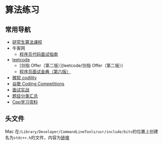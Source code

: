 # 算法练习

## 常用导航

* [研究生算法课程](alg)
* 牛客网
  * [程序员代码面试指南](code-interview)
* [leetcode](leetcode)
  * [剑指 Offer（第二版）](leetcode/剑指 Offer（第二版）)
  * [程序员面试金典（第六版）](leetcode/程序员面试金典（第六版）)
* [微软 codility](codility)
* [谷歌 Coding Competitions](coding-competitions)
* [面试实战](interview)
* [题目分类汇总](https://jingtao.fun/posts/6b7388fc/)
* [Cpp学习资料](cpp)

## 头文件

Mac 在`/Library/Developer/CommandLineTools/usr/include/bits`的位置上创建名为`stdc++.h`的文件，内容为[链接](http://gcc.gnu.org/git/?p=gcc.git;a=blob;f=libstdc%2B%2B-v3/include/precompiled/stdc%2B%2B.h;h=d2601d7859db94fb00efdf5d77be5d0ddf4ed1fa;hb=HEAD)